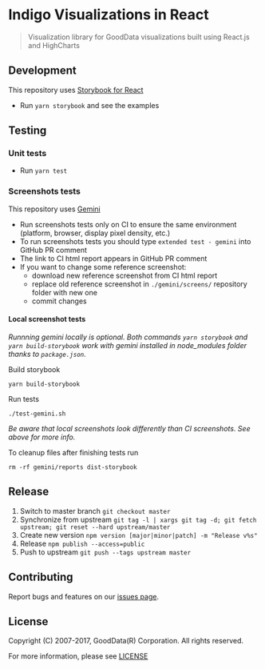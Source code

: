# Indigo Visualizations in React
> Visualization library for GoodData visualizations built using React.js and HighCharts

## Development

This repository uses [Storybook for React](https://github.com/storybooks/storybook/tree/master/app/react)

* Run `yarn storybook` and see the examples

## Testing

### Unit tests

* Run `yarn test`

### Screenshots tests

This repository uses [Gemini](https://github.com/gemini-testing/gemini)

* Run screenshots tests only on CI to ensure the same environment (platform, browser, display pixel density, etc.)
* To run screenshots tests you should type `extended test - gemini` into GitHub PR comment
* The link to CI html report appears in GitHub PR comment
* If you want to change some reference screenshot:
    * download new reference screenshot from CI html report
    * replace old reference screenshot in `./gemini/screens/` repository folder with new one
    * commit changes

#### Local screenshot tests

_Runnning gemini locally is optional. Both commands `yarn storybook` and `yarn build-storybook` work with gemini installed in node_modules folder thanks to `package.json`._

Build storybook

    yarn build-storybook

Run tests

    ./test-gemini.sh

_Be aware that local screenshots look differently than CI screenshots. See above for more info._

To cleanup files after finishing tests run

    rm -rf gemini/reports dist-storybook

## Release

  1. Switch to master branch `git checkout master`
  2. Synchronize from upstream `git tag -l | xargs git tag -d; git fetch upstream; git reset --hard upstream/master`
  3. Create new version `npm version [major|minor|patch] -m "Release v%s"`
  4. Release `npm publish --access=public`
  5. Push to upstream `git push --tags upstream master`

## Contributing
Report bugs and features on our [issues page](https://github.com/gooddata/gooddata-indigo-visualizations/issues).

## License
Copyright (C) 2007-2017, GoodData(R) Corporation. All rights reserved.

For more information, please see [LICENSE](https://github.com/gooddata/gooddata-indigo-visualizations/blob/master/LICENSE)
